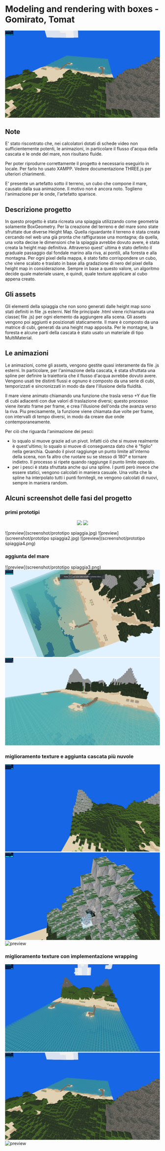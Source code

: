 # Modeling and rendering with boxes - Gomirato, Tomat

![preview](screenshot/newTexture2.png "project preview")

## Note

E' stato riscontrato che, nei calcolatori dotati di schede video non sufficientemente potenti, le animazioni, in particolare il flusso d'acqua della cascata e le onde del mare, non risultano fluide.

Per poter riprodurre correttamente il progetto è necessario eseguirlo in locale. Per farlo ho usato XAMPP. Vedere documentazione THREE.js per ulteriori chiarimenti.

E' presente un artefatto sotto il terreno, un cubo che compone il mare, causato dalla sua animazione. Il motivo non è ancora noto. Toglieno l'animazione per le onde, l'artefatto sparisce.



## Descrizione progetto

In questo progetto è stata ricreata una spiaggia utilizzando come geometria solamente BoxGeometry. Per la creazione del terreno e del mare sono state sfruttate due diverse Height Map. Quella riguardante il terreno è stata creata cercando nel web una già pronta che raffigurasse una montagna; da quella, una volta decise le dimensioni che la spiaggia avrebbe dovuto avere, è stata creata la height map definitiva. Attraverso quest' ultima è stato definito il graduale passaggio dal fondale marino alla riva, ai pontili, alla foresta e alla montagna. Per ogni pixel della mappa, è stato fatto corrispondere un cubo, che viene scalato e traslato in base alla gradazione di nero del pixel della height map in considerazione. Sempre in base a questo valore, un algoritmo decide quale materiale usare, e quindi, quale texture applicare al cubo appena creato.



## Gli assets

Gli elementi della spiaggia che non sono generati dalle height map sono stati definiti in file .js esterni. Nel file principale .html viene richiamata una classe( file .js) per ogni elemento da aggiungere alla scena. Gli assets vengono poi aggiunti e posizionati staticamente.
Il mare è composto da una matrice di cubi, generati da una height map apposita.
Per le montagne, la foresta e alcune parti della cascata è stato usato un materiale di tipo  MultiMaterial.



## Le animazioni

Le animazioni, come gli assets, vengono gestite quasi interamente da file .js esterni. In particolare, per l'animazione della cascata, è stata sfruttata una spline per definire la traiettoria che il flusso d'acqua avrebbe dovuto avere. Vengono usati tre distinti flussi e ognuno è composto da una serie di cubi, temporizzati e sincronizzati in modo da dare l'illusione della fluidità.

Il mare viene animato chiamando una funzione che trasla verso +Y due file di cubi adiacenti con due valori di traslazione diversi; questo processo viene iterato frame per frame, e crea l'illusione dell'onda che avanza verso la riva. Piu precisamente, la funzione viene chiamata due volte per frame, con intervalli di tempo diversi, in modo da creare due onde contemporaneamente.

Per ciò che riguarda l'animazione dei pesci:
- lo squalo si muove grazie ad un pivot. Infatti ciò che si muove realmente è quest'ultimo; lo squalo si muove di conseguenza dato che è "figlio" nella gerarchia. Quando il pivot raggiunge un punto limite all'interno della scena, non fa altro che ruotare su se stesso di 180° e tornare indietro. Il processo si ripete quando raggiunge il punto limite opposto.
- per i pesci è stata sfruttata anche qui una spline. I punti però invece che essere statici, vengono calcolati in maniera casuale. Una volta che la spline ha interpolato tutti i punti fornitegli, ne vengono calcolati di nuovi, sempre in maniera random.


## Alcuni screenshot delle fasi del progetto

### primi prototipi
<p align="center">
  <img src="screenshot/prototipo spiaggia.jpg"/>
  <img src="your_relative_path_here_number_2_large_name" width="350"/>
</p>
![preview](screenshot/prototipo spiaggia.jpg)
![preview](screenshot/prototipo spiaggia2.jpg)
![preview](screenshot/prototipo spiaggia4.png)

### aggiunta del mare
![preview](screenshot/prototipo spiaggia3.png)
![preview](screenshot/mare.png)
![preview](screenshot/mare2.png)

### miglioramento texture e aggiunta cascata più nuvole
![preview](screenshot/screen.png)
![preview](screenshot/screen2.png)
![preview](screenshot/screen3.png)

### miglioramento texture con implementazione wrapping
![preview](screenshot/newTexture1.png)
![preview](screenshot/newTexture2.png)
![preview](screenshot/newTexture3.png)
